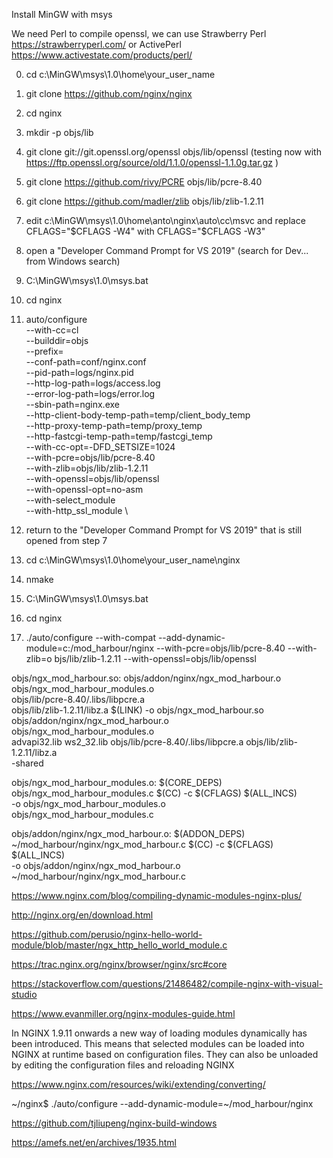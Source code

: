 Install MinGW with msys

We need Perl to compile openssl, we can use Strawberry Perl https://strawberryperl.com/ or ActivePerl https://www.activestate.com/products/perl/

0. cd c:\MinGW\msys\1.0\home\your_user_name

1. git clone https://github.com/nginx/nginx

2. cd nginx

3. mkdir -p objs/lib

4. git clone git://git.openssl.org/openssl objs/lib/openssl  (testing now with https://ftp.openssl.org/source/old/1.1.0/openssl-1.1.0g.tar.gz )

5. git clone https://github.com/rivy/PCRE objs/lib/pcre-8.40

6. git clone https://github.com/madler/zlib objs/lib/zlib-1.2.11

7. edit c:\MinGW\msys\1.0\home\anto\nginx\auto\cc\msvc and replace CFLAGS="$CFLAGS -W4" with CFLAGS="$CFLAGS -W3"

8. open a "Developer Command Prompt for VS 2019" (search for Dev... from Windows search)

9. C:\MinGW\msys\1.0\msys.bat

10. cd nginx

11. auto/configure \
--with-cc=cl \
--builddir=objs \
--prefix= \
--conf-path=conf/nginx.conf \
--pid-path=logs/nginx.pid \
--http-log-path=logs/access.log \
--error-log-path=logs/error.log \
--sbin-path=nginx.exe \
--http-client-body-temp-path=temp/client_body_temp \
--http-proxy-temp-path=temp/proxy_temp \
--http-fastcgi-temp-path=temp/fastcgi_temp \
--with-cc-opt=-DFD_SETSIZE=1024 \
--with-pcre=objs/lib/pcre-8.40 \
--with-zlib=objs/lib/zlib-1.2.11 \
--with-openssl=objs/lib/openssl \
--with-openssl-opt=no-asm \
--with-select_module  \
--with-http_ssl_module \

12. return to the "Developer Command Prompt for VS 2019" that is still opened from step 7

13. cd c:\MinGW\msys\1.0\home\your_user_name\nginx

14. nmake

15. C:\MinGW\msys\1.0\msys.bat

16. cd nginx

17. ./auto/configure --with-compat --add-dynamic-module=c:/mod_harbour/nginx --with-pcre=objs/lib/pcre-8.40 --with-zlib=o
bjs/lib/zlib-1.2.11 --with-openssl=objs/lib/openssl

objs/ngx_mod_harbour.so:	objs/addon/nginx/ngx_mod_harbour.o \
	objs/ngx_mod_harbour_modules.o \
	objs/lib/pcre-8.40/.libs/libpcre.a \
	objs/lib/zlib-1.2.11/libz.a
	$(LINK) -o objs/ngx_mod_harbour.so \
	objs/addon/nginx/ngx_mod_harbour.o \
	objs/ngx_mod_harbour_modules.o \
	advapi32.lib ws2_32.lib objs/lib/pcre-8.40/.libs/libpcre.a objs/lib/zlib-1.2.11/libz.a \
	-shared


objs/ngx_mod_harbour_modules.o:	$(CORE_DEPS) \
	objs/ngx_mod_harbour_modules.c
	$(CC) -c  $(CFLAGS) $(ALL_INCS) \
		-o objs/ngx_mod_harbour_modules.o \
		objs/ngx_mod_harbour_modules.c


objs/addon/nginx/ngx_mod_harbour.o:	$(ADDON_DEPS) \
	~/mod_harbour/nginx/ngx_mod_harbour.c
	$(CC) -c  $(CFLAGS) $(ALL_INCS) \
		-o objs/addon/nginx/ngx_mod_harbour.o \
		~/mod_harbour/nginx/ngx_mod_harbour.c

https://www.nginx.com/blog/compiling-dynamic-modules-nginx-plus/

http://nginx.org/en/download.html

https://github.com/perusio/nginx-hello-world-module/blob/master/ngx_http_hello_world_module.c

https://trac.nginx.org/nginx/browser/nginx/src#core

https://stackoverflow.com/questions/21486482/compile-nginx-with-visual-studio

https://www.evanmiller.org/nginx-modules-guide.html

In NGINX 1.9.11 onwards a new way of loading modules dynamically has been introduced. This means that selected modules can be loaded into NGINX at runtime based on configuration files. They can also be unloaded by editing the configuration files and reloading NGINX

https://www.nginx.com/resources/wiki/extending/converting/

~/nginx$ ./auto/configure --add-dynamic-module=~/mod_harbour/nginx

https://github.com/tjliupeng/nginx-build-windows

https://amefs.net/en/archives/1935.html
